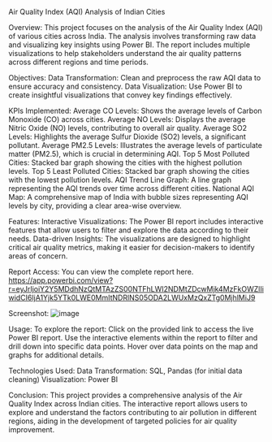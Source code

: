 Air Quality Index (AQI) Analysis of Indian Cities

Overview:
This project focuses on the analysis of the Air Quality Index (AQI) of various cities across India. The analysis involves transforming raw data and visualizing key insights using Power BI. The report includes multiple visualizations to help stakeholders understand the air quality patterns across different regions and time periods.

Objectives:
Data Transformation: Clean and preprocess the raw AQI data to ensure accuracy and consistency.
Data Visualization: Use Power BI to create insightful visualizations that convey key findings effectively.

KPIs Implemented:
Average CO Levels: Shows the average levels of Carbon Monoxide (CO) across cities.
Average NO Levels: Displays the average Nitric Oxide (NO) levels, contributing to overall air quality.
Average SO2 Levels: Highlights the average Sulfur Dioxide (SO2) levels, a significant pollutant.
Average PM2.5 Levels: Illustrates the average levels of particulate matter (PM2.5), which is crucial in determining AQI.
Top 5 Most Polluted Cities: Stacked bar graph showing the cities with the highest pollution levels.
Top 5 Least Polluted Cities: Stacked bar graph showing the cities with the lowest pollution levels.
AQI Trend Line Graph: A line graph representing the AQI trends over time across different cities.
National AQI Map: A comprehensive map of India with bubble sizes representing AQI levels by city, providing a clear area-wise overview.

Features:
Interactive Visualizations: The Power BI report includes interactive features that allow users to filter and explore the data according to their needs.
Data-driven Insights: The visualizations are designed to highlight critical air quality metrics, making it easier for decision-makers to identify areas of concern.

Report Access:
You can view the complete report here.
https://app.powerbi.com/view?r=eyJrIjoiY2Y5MDdhNzQtMTAzZS00NTFhLWI2NDMtZDcwMjk4MzFkOWZlIiwidCI6IjA1Yjk5YTk0LWE0MmItNDRlNS05ODA2LWUxMzQxZTg0MjhlMiJ9

Screenshot:
![image](https://github.com/user-attachments/assets/eb0b2718-8916-430e-be3c-374d31bbf035)


Usage:
To explore the report:
Click on the provided link to access the live Power BI report.
Use the interactive elements within the report to filter and drill down into specific data points.
Hover over data points on the map and graphs for additional details.

Technologies Used:
Data Transformation: SQL, Pandas (for initial data cleaning)
Visualization: Power BI

Conclusion:
This project provides a comprehensive analysis of the Air Quality Index across Indian cities. The interactive report allows users to explore and understand the factors contributing to air pollution in different regions, aiding in the development of targeted policies for air quality improvement.
